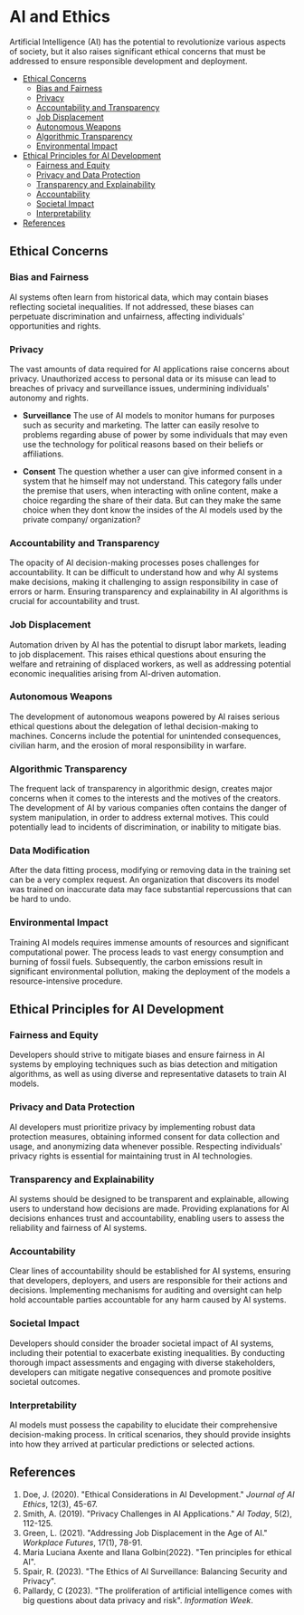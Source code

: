 # AI and Ethics

Artificial Intelligence (AI) has the potential to revolutionize various aspects of society, but it also raises significant ethical concerns that must be addressed to ensure responsible development and deployment.

- [Ethical Concerns](#ethical-concerns)
  - [Bias and Fairness](#bias-and-fairness)
  - [Privacy](#privacy)
  - [Accountability and Transparency](#accountability-and-transparency)
  - [Job Displacement](#job-displacement)
  - [Autonomous Weapons](#autonomous-weapons)
  - [Algorithmic Transparency](#algorithmic-transparency)
  - [Environmental Impact](#environmental-impact)
- [Ethical Principles for AI Development](#ethical-principles-for-ai-development)
  - [Fairness and Equity](#fairness-and-equity)
  - [Privacy and Data Protection](#privacy-and-data-protection)
  - [Transparency and Explainability](#transparency-and-explainability)
  - [Accountability](#accountability)
  - [Societal Impact](#societal-impact)
  - [Interpretability](#interpretability)
- [References](#references)

## Ethical Concerns

### Bias and Fairness
AI systems often learn from historical data, which may contain biases reflecting societal inequalities. If not addressed, these biases can perpetuate discrimination and unfairness, affecting individuals' opportunities and rights.

### Privacy
The vast amounts of data required for AI applications raise concerns about privacy. Unauthorized access to personal data or its misuse can lead to breaches of privacy and surveillance issues, undermining individuals' autonomy and rights.

- **Surveillance**
	The use of AI models to monitor humans for purposes such as security and marketing. The latter can easily resolve to problems regarding abuse of power by some individuals that may even use the technology for political reasons based on their beliefs or affiliations.

- **Consent**
  The question whether a user can give informed consent in a system that he himself may not understand. This category falls under the premise that users, when interacting with online content, make a choice regarding the share of their data. But can they make the same choice when they dont know the insides of the AI models used by the private company/ organization?

### Accountability and Transparency
The opacity of AI decision-making processes poses challenges for accountability. It can be difficult to understand how and why AI systems make decisions, making it challenging to assign responsibility in case of errors or harm. Ensuring transparency and explainability in AI algorithms is crucial for accountability and trust.

### Job Displacement
Automation driven by AI has the potential to disrupt labor markets, leading to job displacement. This raises ethical questions about ensuring the welfare and retraining of displaced workers, as well as addressing potential economic inequalities arising from AI-driven automation.

### Autonomous Weapons
The development of autonomous weapons powered by AI raises serious ethical questions about the delegation of lethal decision-making to machines. Concerns include the potential for unintended consequences, civilian harm, and the erosion of moral responsibility in warfare.

### Algorithmic Transparency
The frequent lack of transparency in algorithmic design, creates major concerns when it comes to the interests and the motives of the creators. The development of AI by various companies often contains the danger of system manipulation, in order to address external motives. This could potentially lead to incidents of discrimination, or inability to mitigate bias.

### Data Modification
After the data fitting process, modifying or removing data in the training set can be a very complex request. An organization that discovers its model was trained on inaccurate data may face substantial repercussions that can be hard to undo.

### Environmental Impact
Training AI models requires immense amounts of resources and significant computational power. The process leads to vast energy consumption and burning of fossil fuels. Subsequently, the carbon emissions result in significant environmental pollution, making the deployment of the models a resource-intensive procedure.

## Ethical Principles for AI Development

### Fairness and Equity
Developers should strive to mitigate biases and ensure fairness in AI systems by employing techniques such as bias detection and mitigation algorithms, as well as using diverse and representative datasets to train AI models.

### Privacy and Data Protection
AI developers must prioritize privacy by implementing robust data protection measures, obtaining informed consent for data collection and usage, and anonymizing data whenever possible. Respecting individuals' privacy rights is essential for maintaining trust in AI technologies.

### Transparency and Explainability
AI systems should be designed to be transparent and explainable, allowing users to understand how decisions are made. Providing explanations for AI decisions enhances trust and accountability, enabling users to assess the reliability and fairness of AI systems.

### Accountability
Clear lines of accountability should be established for AI systems, ensuring that developers, deployers, and users are responsible for their actions and decisions. Implementing mechanisms for auditing and oversight can help hold accountable parties accountable for any harm caused by AI systems.

### Societal Impact
Developers should consider the broader societal impact of AI systems, including their potential to exacerbate existing inequalities. By conducting thorough impact assessments and engaging with diverse stakeholders, developers can mitigate negative consequences and promote positive societal outcomes.

### Interpretability
AI models must possess the capability to elucidate their comprehensive decision-making process. In critical scenarios, they should provide insights into how they arrived at particular predictions or selected actions.

## References
1. Doe, J. (2020). "Ethical Considerations in AI Development." *Journal of AI Ethics*, 12(3), 45-67.
2. Smith, A. (2019). "Privacy Challenges in AI Applications." *AI Today*, 5(2), 112-125.
3. Green, L. (2021). "Addressing Job Displacement in the Age of AI." *Workplace Futures*, 17(1), 78-91.
4. Maria Luciana Axente and Ilana Golbin(2022). "Ten principles for ethical AI".
5. Spair, R. (2023). "The Ethics of AI Surveillance: Balancing Security and Privacy".
6. Pallardy, C (2023). "The proliferation of artificial intelligence comes with big questions about data privacy and risk". *Information Week*.
